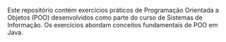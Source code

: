 Este repositório contém exercícios práticos de Programação Orientada a Objetos (POO) desenvolvidos como parte do curso de Sistemas de Informação. Os exercícios abordam conceitos fundamentais de POO em Java. 
